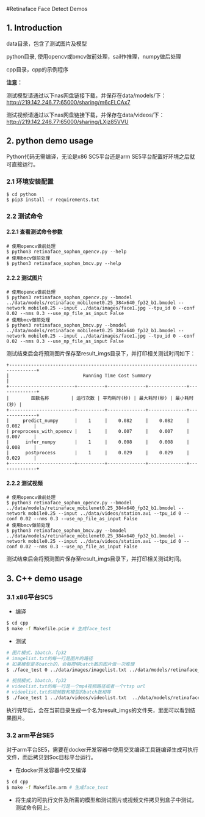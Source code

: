 #Retinaface Face Detect Demos
## 1. Introduction
data目录，包含了测试图片及模型

python目录, 使用opencv或bmcv做前处理，sail作推理，numpy做后处理

cpp目录，cpp的示例程序

**注意：**

测试模型请通过以下nas网盘链接下载，并保存在data/models/下：http://219.142.246.77:65000/sharing/m6cELCAx7

测试视频请通过以下nas网盘链接下载，并保存在data/videos/下：http://219.142.246.77:65000/sharing/LXjz85VVU


## 2. python demo usage

Python代码无需编译，无论是x86 SC5平台还是arm SE5平台配置好环境之后就可直接运行。

### 2.1  环境安装配置

``` shell
$ cd python
$ pip3 install -r requirements.txt
```

### 2.2  测试命令
#### 2.2.1 查看测试命令参数
``` shell
# 使用opencv做前处理
$ python3 retinaface_sophon_opencv.py --help
# 使用bmcv做前处理
$ python3 retinaface_sophon_bmcv.py --help
```

#### 2.2.2  测试图片

``` shell
# 使用opencv做前处理
$ python3 retinaface_sophon_opencv.py --bmodel ../data/models/retinaface_mobilenet0.25_384x640_fp32_b1.bmodel --network mobile0.25 --input ../data/images/face1.jpg --tpu_id 0 --conf 0.02 --nms 0.3 --use_np_file_as_input False
# 使用bmcv做前处理
$ python3 retinaface_sophon_bmcv.py --bmodel ../data/models/retinaface_mobilenet0.25_384x640_fp32_b1.bmodel --network mobile0.25 --input ../data/images/face1.jpg --tpu_id 0 --conf 0.02 --nms 0.3 --use_np_file_as_input False
```
测试结束后会将预测图片保存至result_imgs目录下，并打印相关测试时间如下：
``` shell
+--------------------------------------------------------------------------------+
|                           Running Time Cost Summary                            |
+------------------------+----------+--------------+--------------+--------------+
|        函数名称        | 运行次数 | 平均耗时(秒) | 最大耗时(秒) | 最小耗时(秒) |
+------------------------+----------+--------------+--------------+--------------+
|     predict_numpy      |    1     |    0.082     |    0.082     |    0.082     |
| preprocess_with_opencv |    1     |    0.007     |    0.007     |    0.007     |
|      infer_numpy       |    1     |    0.008     |    0.008     |    0.008     |
|      postprocess       |    1     |    0.029     |    0.029     |    0.029     |
+------------------------+----------+--------------+--------------+--------------+
```
#### 2.2.2  测试视频
``` shell
# 使用opencv做前处理
$ python3 retinaface_sophon_opencv.py --bmodel ../data/models/retinaface_mobilenet0.25_384x640_fp32_b1.bmodel --network mobile0.25 --input ../data/videos/station.avi --tpu_id 0 --conf 0.02 --nms 0.3 --use_np_file_as_input False
# 使用bmcv做前处理
$ python3 retinaface_sophon_bmcv.py --bmodel ../data/models/retinaface_mobilenet0.25_384x640_fp32_b1.bmodel --network mobile0.25 --input ../data/videos/station.avi --tpu_id 0 --conf 0.02 --nms 0.3 --use_np_file_as_input False
```
测试结束后会将预测图片保存至result_imgs目录下，并打印相关测试时间。

## 3. C++ demo usage

### 3.1 x86平台SC5
- 编译

```bash
$ cd cpp
$ make -f Makefile.pcie # 生成face_test
```

- 测试
```bash
# 图片模式，1batch，fp32
# imagelist.txt的每一行是图片的路径
# 如果模型是多batch的，会每攒够batch数的图片做一次推理
$ ./face_test 0 ../data/images/imagelist.txt ../data/models/retinaface_mobilenet0.25_384x640_fp32_b1.bmodel

# 视频模式，1batch，fp32
# videolist.txt的每一行是一个mp4视频路径或者一个rtsp url
# videolist.txt的视频数和模型的batch数相等
$ ./face_test 1 ../data/videos/videolist.txt  ../data/models/retinaface_mobilenet0.25_384x640_fp32_b1.bmodel
```
执行完毕后，会在当前目录生成一个名为result_imgs的文件夹，里面可以看到结果图片。

### 3.2 arm平台SE5

对于arm平台SE5，需要在docker开发容器中使用交叉编译工具链编译生成可执行文件，而后拷贝到Soc目标平台运行。

- 在docker开发容器中交叉编译
```bash
$ cd cpp
$ make -f Makefile.arm # 生成face_test
```

- 将生成的可执行文件及所需的模型和测试图片或视频文件拷贝到盒子中测试，测试命令同上。